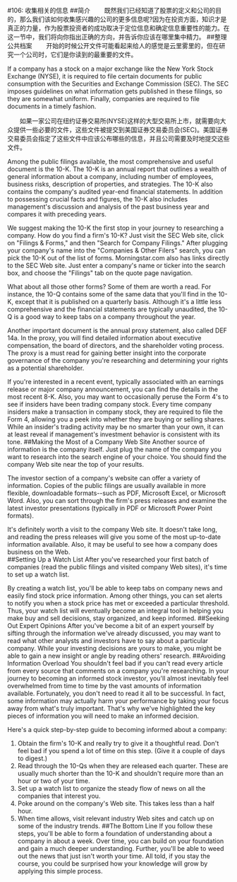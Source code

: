 #106: 收集相关的信息
##简介
　　既然我们已经知道了股票的定义和公司的目的，那么我们该如何收集感兴趣的公司的更多信息呢?因为在投资方面，知识才是真正的力量，作为股票投资者的成功取决于定位信息和确定信息重要性的能力。在这一节中，我们将向你指出正确的方向，并告诉你应该在哪里集中精力。
##整理公共档案
　　开始的时候公开文件可能看起来给人的感觉是云里雾里的，但在研究一个公司时，它们是你读到的最重要的文件。

If a company has a stock on a major exchange like the New York Stock Exchange (NYSE), it is required to file certain 
documents for public consumption with the Securities and Exchange Commission (SEC). The SEC imposes guidelines on what 
information gets published in these filings, so they are somewhat uniform. Finally, companies are required to file 
documents in a timely fashion.

　　如果一家公司在纽约证券交易所(NYSE)这样的大型交易所上市，就需要向大众提供一些必要的文件，这些文件被提交到美国证券交易委员会(SEC)。美国证券交易委员会指定了这些文件中应该公布哪些的信息，并且公司需要及时地提交这些文件。

Among the public filings available, the most comprehensive and useful document is the 10-K. The 10-K is an annual 
report that outlines a wealth of general information about a company, including number of employees, business risks, 
description of properties, and strategies. The 10-K also contains the company's audited year-end financial statements. 
In addition to possessing crucial facts and figures, the 10-K also includes management's discussion and analysis of the 
past business year and compares it with preceding years.

We suggest making the 10-K the first stop in your journey to researching a company. How do you find a firm's 10-K? 
Just visit the SEC Web site, click on "Filings & Forms," and then "Search for Company Filings." After plugging your 
company's name into the "Companies & Other Filers" search, you can pick the 10-K out of the list of forms. 
Morningstar.com also has links directly to the SEC Web site. Just enter a company's name or ticker into the search box, 
and choose the "Filings" tab on the quote page navigation. 

What about all those other forms? Some of them are worth a read. For instance, the 10-Q contains some of the same data 
that you'll find in the 10-K, except that it is published on a quarterly basis. Although it's a little less comprehensive 
and the financial statements are typically unaudited, the 10-Q is a good way to keep tabs on a company throughout the year.

Another important document is the annual proxy statement, also called DEF 14a. In the proxy, you will find detailed 
information about executive compensation, the board of directors, and the shareholder voting process. The proxy is a 
must read for gaining better insight into the corporate governance of the company you're researching and determining 
your rights as a potential shareholder.

If you're interested in a recent event, typically associated with an earnings release or major company announcement, 
you can find the details in the most recent 8-K. Also, you may want to occasionally peruse the Form 4's to see if 
insiders have been trading company stock. Every time company insiders make a transaction in company stock, they are 
required to file the Form 4, allowing you a peek into whether they are buying or selling shares. While an insider's 
trading activity may be no smarter than your own, it can at least reveal if management's investment behavior is 
consistent with its tone. 
##Making the Most of a Company Web Site
Another source of information is the company itself. Just plug the name of the company you want to research into the 
search engine of your choice. You should find the company Web site near the top of your results.

The investor section of a company's website can offer a variety of information. Copies of the public filings are 
usually available in more flexible, downloadable formats--such as PDF, Microsoft Excel, or Microsoft Word. Also, 
you can sort through the firm's press releases and examine the latest investor presentations (typically in PDF or 
Microsoft Power Point formats).

It's definitely worth a visit to the company Web site. It doesn't take long, and reading the press releases will 
give you some of the most up-to-date information available. Also, it may be useful to see how a company does business 
on the Web.  
##Setting Up a Watch List
After you've researched your first batch of companies (read the public filings and visited company Web sites), 
it's time to set up a watch list.

By creating a watch list, you'll be able to keep tabs on company news and easily find stock price information. 
Among other things, you can set alerts to notify you when a stock price has met or exceeded a particular threshold. 
Thus, your watch list will eventually become an integral tool in helping you make buy and sell decisions, stay 
organized, and keep informed.
##Seeking Out Expert Opinions
After you've become a bit of an expert yourself by sifting through the information we've already discussed, you 
may want to read what other analysts and investors have to say about a particular company. While your investing 
decisions are yours to make, you might be able to gain a new insight or angle by reading others' research. 
##Avoiding Information Overload
You shouldn't feel bad if you can't read every article from every source that comments on a company you're researching. In 
your journey to becoming an informed stock investor, you'll almost inevitably feel overwhelmed from time to time by the 
vast amounts of information available. Fortunately, you don't need to read it all to be successful. In fact, some 
information may actually harm your performance by taking your focus away from what's truly important. That's why 
we've highlighted the key pieces of information you will need to make an informed decision.

Here's a quick step-by-step guide to becoming informed about a company:
1. Obtain the firm's 10-K and really try to give it a thoughtful read. Don't feel bad if you spend a lot of time on 
this step. (Give it a couple of days to digest.)
2. Read through the 10-Qs when they are released each quarter. These are usually much shorter than the 10-K and 
shouldn't require more than an hour or two of your time.
3. Set up a watch list to organize the steady flow of news on all the companies that interest you.
4. Poke around on the company's Web site. This takes less than a half hour.
5. When time allows, visit relevant industry Web sites and catch up on  some of the industry trends.
##The Bottom Line
If you follow these steps, you'll be able to form a foundation of understanding about a company in about a week. Over 
time, you can build on your foundation and gain a much deeper understanding. Further, you'll be able to weed out the 
news that just isn't worth your time. All told, if you stay the course, you could be surprised how your knowledge will 
grow by applying this simple process.
